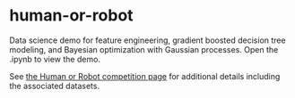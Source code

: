 # human-or-robot
Data science demo for feature engineering, gradient boosted decision tree modeling, and Bayesian optimization with Gaussian processes. Open the .ipynb to view the demo. 

See [the Human or Robot competition page](https://www.kaggle.com/c/facebook-recruiting-iv-human-or-bot/overview) for additional details including the associated datasets. 

